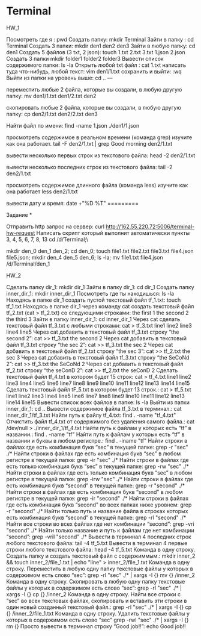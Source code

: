 # Terminal
HW_1

Посмотреть где я : pwd
Создать папку: mkdir Terminal
Зайти в папку : cd Terminal
Создать 3 папки: mkdir den1 den2 den3
Зайти в любую папку: cd den1
Создать 5 файлов (3 txt, 2 json): touch 1.txt 2.txt 3.txt 1.json 2.json
Создать 3 папки mkdir folder1 folder2 folder3
Вывести список содержимого папки: ls -la
Открыть любой txt файл : cat 1.txt
написать туда что-нибудь, любой текст: vim den1/1.txt
сохранить и выйти: :wq
Выйти из папки на уровень выше: cd .. —

переместить любые 2 файла, которые вы создали, в любую другую папку: mv den1/1.txt den1/2.txt den2

скопировать любые 2 файла, которые вы создали, в любую другую папку: cp den2/1.txt den2/2.txt den3

Найти файл по имени: find -name 1.json ./den1/1.json

просмотреть содержимое в реальном времени (команда grep) изучите как она работает. tail -F den2/1.txt | grep Good morning den2/1.txt

вывести несколько первых строк из текстового файла: head -2 den2/1.txt

вывести несколько последних строк из текстового файла: tail -2 den2/1.txt

просмотреть содержимое длинного файла (команда less) изучите как она работает less den2/1.txt

вывести дату и время: date +"%D %T" =========

Задание *

Отправить http запрос на сервер: curl http://162.55.220.72:5006/terminal-hw-request
Написать скрипт который выполнит автоматически пункты 3, 4, 5, 6, 7, 8, 13
cd /d/Terminal;\

mkdir den_0 den_1 den_2;
cd den_0;
touch file1.txt file2.txt file3.txt file4.json file5.json;
mkdir den_4 den_5 den_6;
ls -la;
mv file1.txt file4.json /d/Terminal/den_1

HW_2

Сделать папку dir_1: mkdir dir_1
Зайти в папку dir_1: cd dir_1
Создать папку inner_dir_1: mkdir inner_dir_1
Посмотреть где ты находишься: ls -la
Находясь в папке dir_1 создать пустой текстовый файл tf_1.txt: touch tf_1.txt
Находясь в папке dir_1 через команду cat создать текстовый файл tf_2.txt (cat > tf_2.txt) со следующими строками:
the first 1
the second 2
the third 3
Зайти в папку inner_dir_1: cd inner_dir_1
Через cat сделать текстовый файл tf_3.txt c любыми строками: cat > tf_3.txt line1 line2 line3 line4 line5
Через cat добавить в текстовый файл tf_3.txt строку “the second 2”: cat >> tf_3.txt the second 2
Через cat добавить в текстовый файл tf_3.txt строку “the sec 2”: cat >> tf_3.txt the sec 2
Через cat добавить в текстовый файл tf_2.txt строку “the sec 3”: cat >> tf_2.txt the sec 3
Через cat добавить в текстовый файл tf_3.txt строку “the SeCoNd 2”: cat >> tf_3.txt the SeCoNd 2
Через cat добавить в текстовый файл tf_2.txt строку “the seConD 2”: cat >> tf_2.txt the seConD 2
Сделать текстовый файл tf_4.txt в котором будет 15 строк: cat > tf_4.txt line1 line2 line3 line4 line5 line6 line7 line8 line9 line10 line11 line12 line13 line14 line15
Сделать текстовый файл tF_5.txt в котором будет 13 строк.: cat > tf_5.txt line1 line2 line3 line4 line5 line6 line7 line8 line9 line10 line11 line12 line13 line14 line15
Вывести список всех файлов в папке: ls -la
Выйти из папки inner_dir_1: cd ..
Вывести содержимое файла tf_3.txt в терминал.: cat inner_dir_1/tf_3.txt
Найти путь к файлу tf_4.txt: find . -name "tf_4.txt"
Отчистить файл tf_4.txt от содержимого без удаления самого файла.: cat /dev/null > ./inner_dir_1/tf_4.txt
Найти путь к файлам у которых есть “tf” в названии.: find . -name "tf"
Найти путь к файлам у которых есть “tf” в названии и буквы в любом регистре.: find . -iname "tf"
Найти строки в файлах где есть комбинация букв “sec” в текущей папке: grep -r "sec" ./*
Найти строки в файлах где есть комбинация букв “sec” в любом регистре в текущей папке: grep -ir "sec" ./*
Найти строки в файлах где есть только комбинация букв “sec” в текущей папке: grep -rw "sec" ./*
Найти строки в файлах где есть только комбинация букв “sec” в любом регистре в текущей папке: grep -irw "sec" ./*
Найти строки в файлах где есть комбинация букв “second” в текущей папке: grep -r "second" ./*
Найти строки в файлах где есть комбинация букв “second” в любом регистре в текущей папке: grep -ir "second" ./*
Найти строки в файлах где есть комбинация букв “second” во всех папках ниже уровнем: grep -r "second" ./*
Найти только путь и название файла в строках которых есть комбинация букв “second” в текущей папке: grep -rl "second" ./*
Найти все строки во всех файлах где нет комбинации “second”: grep -vri "second" ./*
Найти только название и путь к файлам где нет комбинации “second”: grep -vril "second" ./*
Вывести в терминал 4 последних строк любого текстового файла: tail -4 tf_5.txt
Вывести в терминал 4 первые строки любого текстового файла: head -4 tf_5.txt
Команда в одну строку. Создать папку и создать текстовый файл с содержиммым.: mkdir inner_2 && touch inner_2/file_1.txt | echo "line" > inner_2/file_1.txt
Команда в одну строку. Переместить в любую одну папку текстовые файлы у которых в содержимом есть слово “sec”: grep -rl "sec" ./* | xargs -I {} mv {} /inner_2
Команда в одну строку. Скопировать в любую одну папку текстовые файлы у которых в содержимом есть слово “sec”: grep -rl "sec" ./* | xargs -I {} cp {} /inner_2
Команда в одну строку. Найти все строки c “sec” во всех текстовых файлах, скопировать и вставить эти строки в один новый созданный текстовый файл.: grep -rl "sec" ./* | xargs -I {} cp {} /inner_2/file_1.txt
Команда в одну строку. Удалить текстовые файлы у которых в содержимом есть слово “sec” grep -rwl "sec" ./* | xargs -I {} rm {}
Просто вывести в терминал строку “Good job!!”: echo Good job!!
